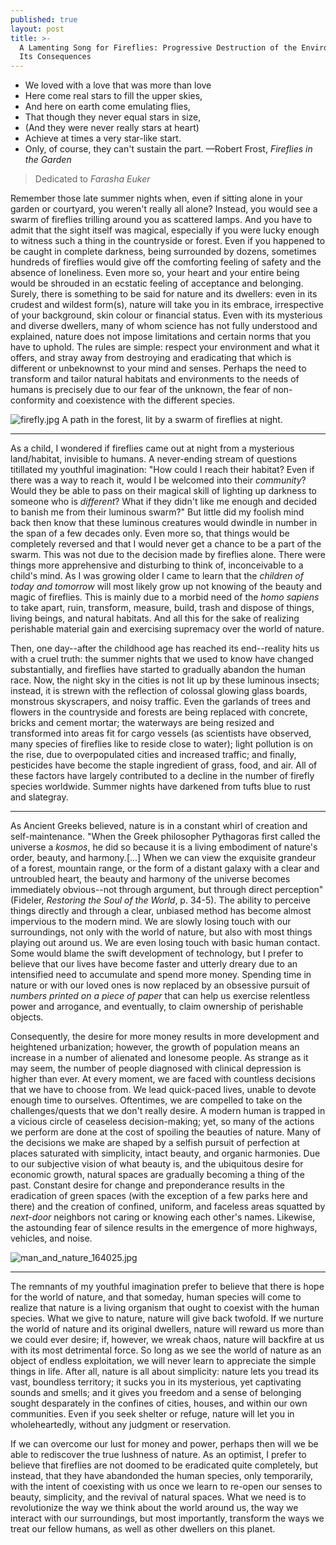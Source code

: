 ```yaml
---
published: true
layout: post
title: >-
  A Lamenting Song for Fireflies: Progressive Destruction of the Environment and
  Its Consequences
---
```



- We loved with a love that was more than love
- Here come real stars to fill the upper skies, 
- And here on earth come emulating flies,
- That though they never equal stars in size,
- (And they were never really stars at heart)
- Achieve at times a very star-like start.
- Only, of course, they can't sustain the part. —Robert Frost, *Fireflies in the Garden*

> Dedicated to *Farasha Euker*

<span class="versal r9">R</span>emember those late summer nights when, even if sitting alone in your garden or courtyard, you weren't really all alone? Instead, you would see a swarm of fireflies trilling around you as scattered lamps. And you have to admit that the sight itself was magical, especially if you were lucky enough to witness such a thing in the countryside or forest. Even if you happened to be caught in complete darkness, being surrounded by dozens, sometimes hundreds of fireflies would give off the comforting feeling of safety and the absence of loneliness. Even more so, your heart and your entire being would be shrouded in an ecstatic feeling of acceptance and belonging. Surely, there is something to be said for nature and its dwellers: even in its crudest and wildest form(s), nature will take you in its embrace, irrespective of your background, skin colour or financial status. Even with its mysterious and diverse dwellers, many of whom science has not fully understood and explained, nature does not impose limitations and certain norms that you have to uphold. The rules are simple: respect your environment and what it offers, and stray away from destroying and eradicating that which is different or unbeknownst to your mind and senses. Perhaps the need to transform and tailor natural habitats and environments to the needs of humans is precisely due to our fear of the unknown, the fear of non-conformity and coexistence with the different species.  

![firefly.jpg]({{site.baseurl}}/img/firefly.jpg)
   A path in the forest, lit by a swarm of fireflies at night.

*****
As a child, I wondered if fireflies came out at night from a mysterious land/habitat, invisible to humans. A never-ending stream of questions titillated my youthful imagination: "How could I reach their habitat? Even if there was a way to reach it, would I be welcomed into their *community*? Would they be able to pass on their magical skill of lighting up darkness to someone who is *different*? What if they didn't like me enough and decided to banish me from their luminous swarm?" But little did my foolish mind back then know that these luminous creatures would dwindle in number in the span of a few decades only. Even more so, that things would be completely reversed and that I would never get a chance to be a part of the swarm. This was not due to the decision made by fireflies alone. There were things more apprehensive and disturbing to think of, inconceivable to a child's mind. As I was growing older I came to learn that the *children of today and tomorrow* will most likely grow up not knowing of the beauty and magic of fireflies. This is mainly due to a morbid need of the *homo sapiens* to take apart, ruin, transform, measure, build, trash and dispose of things, living beings, and natural habitats. And all this for the sake of realizing perishable material gain and exercising supremacy over the world of nature. 

Then, one day--after the childhood age has reached its end--reality hits us with a cruel truth: the summer nights that we used to know have changed substantially, and fireflies have started to gradually abandon the human race. Now, the night sky in the cities is not lit up by these luminous insects; instead, it is strewn with the reflection of colossal glowing glass boards, monstrous skyscrapers, and noisy traffic. Even the garlands of trees and flowers in the countryside and forests are being replaced with concrete, bricks and cement mortar; the waterways are being resized and transformed into areas fit for cargo vessels (as scientists have observed, many species of fireflies like to reside close to water); light pollution is on the rise, due to overpopulated cities and increased traffic; and finally, pesticides have become the staple ingredient of grass, food, and air. All of these factors have largely contributed to a decline in the number of firefly species worldwide. Summer nights have darkened from tufts blue to rust and slategray.

*****
As Ancient Greeks believed, nature is in a constant whirl of creation and self-maintenance. "When the Greek philosopher Pythagoras first called the universe a *kosmos*, he did so because it is a living embodiment of nature's order, beauty, and harmony.[...] When we can view the exquisite grandeur of a forest, mountain range, or the form of a distant galaxy with a clear and untroubled heart, the beauty and harmony of the universe becomes immediately obvious--not through argument, but through direct perception" (Fideler, *Restoring the Soul of the World*, p. 34-5). The ability to perceive things directly and through a clear, unbiased method has become almost impervious to the modern mind. We are slowly losing touch with our surroundings, not only with the world of nature, but also with most things playing out around us. We are even losing touch with basic human contact. Some would blame the swift development of technology, but I prefer to believe that our lives have become faster and utterly dreary due to an intensified need to accumulate and spend more money. Spending time in nature or with our loved ones is now replaced by an obsessive pursuit of *numbers printed on a piece of paper* that can help us exercise relentless power and arrogance, and eventually, to claim ownership of perishable objects.

Consequently, the desire for more money results in more development and heightened urbanization; however, the growth of population means an increase in a number of alienated and lonesome people. As strange as it may seem, the number of people diagnosed with clinical depression is higher than ever. At every moment, we are faced with countless decisions that we have to choose from. We lead quick-paced lives, unable to devote enough time to ourselves. Oftentimes, we are compelled to take on the challenges/quests that we don't really desire. A modern human is trapped in a vicious circle of ceaseless decision-making; yet, so many of the actions we perform are done at the cost of spoiling the beauties of nature. Many of the decisions we make are shaped by a selfish pursuit of perfection at places saturated with simplicity, intact beauty, and organic harmonies. Due to our subjective vision of what beauty is, and the ubiquitous desire for economic growth, natural spaces are gradually becoming a thing of the past. Constant desire for change and preponderance results in the eradication of green spaces (with the exception of a few parks here and there) and the creation of confined, uniform, and faceless areas squatted by *next-door* neighbors not caring or knowing each other's names. Likewise, the astounding fear of silence results in the emergence of more highways, vehicles, and noise.

![man_and_nature_164025.jpg]({{site.baseurl}}/img/man_and_nature_164025.jpg)

*****
The remnants of my youthful imagination prefer to believe that there is hope for the world of nature, and that someday, human species will come to realize that nature is a living organism that ought to coexist with the human species. What we give to nature, nature will give back twofold. If we nurture the world of nature and its original dwellers, nature will reward us more than we could ever desire; if, however, we wreak chaos, nature will backfire at us with its most detrimental force. So long as we see the world of nature as an object of endless exploitation, we will never learn to appreciate the simple things in life. After all, nature is all about simplicity: nature lets you tread its vast, boundless territory; it sucks you in its mysterious, yet captivating sounds and smells; and it gives you freedom and a sense of belonging sought desparately in the confines of cities, houses, and within our own communities. Even if you seek shelter or refuge, nature will let you in wholeheartedly, without any judgment or reservation.  

If we can overcome our lust for money and power, perhaps then will we be able to rediscover the true lushness of nature. As an optimist, I prefer to believe that fireflies are not doomed to be eradicated quite completely, but instead, that they have abandonded the human species, only temporarily, with the intent of coexisting with us once we learn to re-open our senses to beauty, simplicity, and the revival of natural spaces. What we need is to revolutionize the way we think about the world around us, the way we interact with our surroundings, but most importantly, transform the ways we treat our fellow humans, as well as other dwellers on this planet.        

